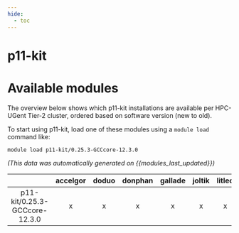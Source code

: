 ```yaml
---
hide:
  - toc
---
```


p11-kit
=======

# Available modules


The overview below shows which p11-kit installations are available per HPC-UGent Tier-2 cluster, ordered based on software version (new to old).

To start using p11-kit, load one of these modules using a `module load` command like:

```shell
module load p11-kit/0.25.3-GCCcore-12.3.0
```

*(This data was automatically generated on {{modules_last_updated}})*

| |accelgor|doduo|donphan|gallade|joltik|litleo|shinx|
| :---: | :---: | :---: | :---: | :---: | :---: | :---: | :---: |
|p11-kit/0.25.3-GCCcore-12.3.0|x|x|x|x|x|x|x|
